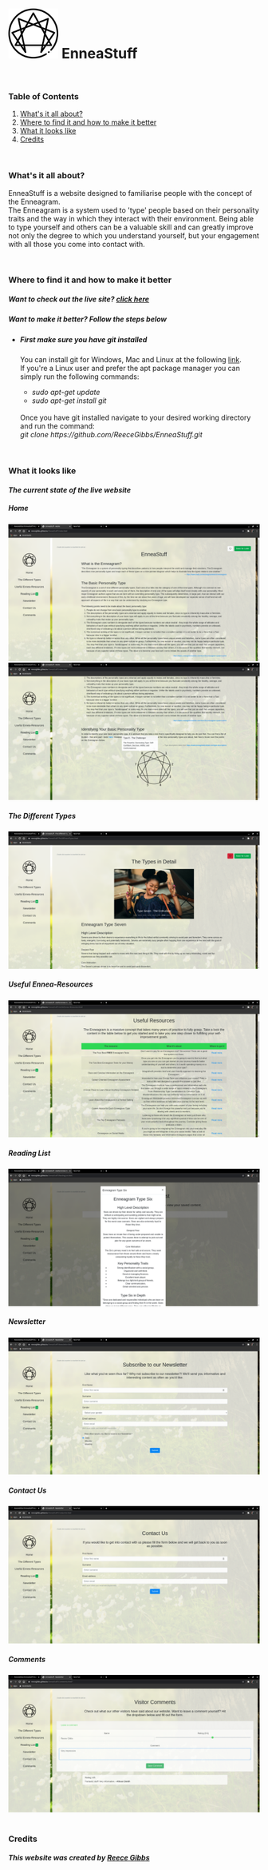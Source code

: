 <h1><span><img src="./images/enneagram.png" alt="Welcome to the Enneagram" width="100px" height="100px"></span> EnneaStuff</h1>
<br>
<div>
  <h3>Table of Contents</h3>
  <ol>
    <li><a href="#about">What's it all about?</a></li>
    <li><a href="#contribute">Where to find it and how to make it better</a></li>
    <li><a href="#demo">What it looks like</a></li>
    <li><a href="#credits">Credits</a></li>
  </ol>
</div>
<br>
<div id="about">
  <h3>What's it all about?</h3>
  <p>
    EnneaStuff is a website designed to familiarise people with the concept of the Enneagram.<br>
    The Enneagram is a system used to 'type' people based on their personality traits and the way in which they interact with their environment.
    Being able to type yourself and others can be a valuable skill and can greatly improve not only the degree to which you understand yourself,
    but your engagement with all those you come into contact with.
  </p>
</div>
<br>
<div id="contribute">
  <h3>Where to find it and how to make it better</h3>
  <h5>Want to check out the live site? <a href="https://reecegibbs.github.io/EnneaStuff/index.html">click here</a></h5>
  <h5>Want to make it better? Follow the steps below</h5>
  <ul>
    <li>
      <h5>First make sure you have git installed</h5>
      <p>
        You can install git for Windows, Mac and Linux at the following <a href="https://git-scm.com/downloads">link</a>.<br>
        If you're a Linux user and prefer the apt package manager you can simply run the following commands:
          <ul>
            <li><i>sudo apt-get update</i></li>
            <li><i>sudo apt-get install git</i></li>
          </ul>
        <br>
        Once you have git installed navigate to your desired working directory and run the command:<br>
        <i>git clone https://github.com/ReeceGibbs/EnneaStuff.git</i>
      </p>
    </li>
  </ul>
</div>
<br>
<div id="demo">
  <h3>What it looks like</h3>
  <h4><i>The current state of the live website</i></h4>
  <h5>Home</h5>
  <img src="./images/Home-1.png" alt="Home-1">
  <img src="./images/Home-2.png" alt="Home-2">
  <h5>The Different Types</h5>
  <img src="./images/TheDifferentTypes.png" alt="The Different Types">
  <h5>Useful Ennea-Resources</h5>
  <img src="./images/UsefulResources.png" alt="Useful Ennea-Resources">
  <h5>Reading List</h5>
  <img src="./images/ReadingList.png" alt="Reading List">
  <h5>Newsletter</h5>
  <img src="./images/Newsletter.png" alt="Newsletter">
  <h5>Contact Us</h5>
  <img src="./images/ContactUs.png" alt="Contact Us">
  <h5>Comments</h5>
  <img src="./images/Comments.png" alt="Comments">
</div>
<br>
<div id="credits">
  <h3>Credits</h3>
  <h5>This website was created by <a href="https://github.com/ReeceGibbs">Reece Gibbs</a></h5>
</div>
